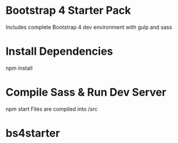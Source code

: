 # Bootstrap 4 Starter Pack
Includes complete Bootstrap 4 dev environment with gulp and sass
# Install Dependencies
npm install
# Compile Sass & Run Dev Server
npm start Files are compiled into /src
# bs4starter
